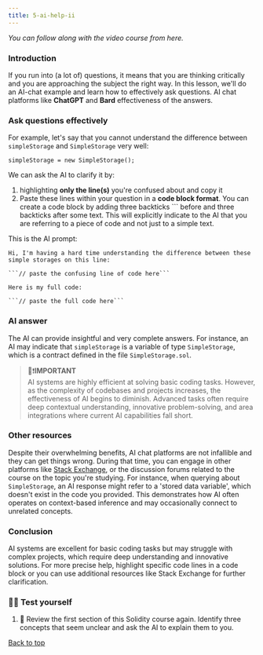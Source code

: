 ```yaml
---
title: 5-ai-help-ii
---
```


_You can follow along with the video course from here._

<a name="top"></a>
### Introduction
If you run into (a lot of) questions, it means that you are thinking critically and you are approaching the subject the right way. In this lesson, we'll do an AI-chat example and learn how to effectively ask questions.
AI chat platforms like **ChatGPT** and **Bard**
effectiveness of the answers.


### Ask questions effectively

For example, let's say that you cannot understand the difference between `simpleStorage` and `SimpleStorage` very well:

```solidity
simpleStorage = new SimpleStorage();
```
We can ask the AI to clarify it by:

1. highlighting **only the line(s)** you're confused about and copy it
2. Paste these lines within your question in a **code block format**. You can create a code block by adding three backticks ``` before and three backticks after some text. This will explicitly indicate to the AI that you are referring to a piece of code and not just to a simple text.

This is the AI prompt:
```
Hi, I'm having a hard time understanding the difference between these simple storages on this line:
```
```
```// paste the confusing line of code here```
```

```
Here is my full code:
```
```
```// paste the full code here```
```

### AI answer
The AI can provide insightful and very complete answers. For instance, an AI may indicate that `simpleStorage` is a variable of type `SimpleStorage`, which is a contract defined in the file `SimpleStorage.sol`.

> 👀❗**IMPORTANT** <br>
AI systems are highly efficient at solving basic coding tasks. However, as the complexity of codebases and projects increases, the effectiveness of AI begins to diminish. Advanced tasks often require deep contextual understanding, innovative problem-solving, and area integrations where current AI capabilities fall short. 

### Other resources
Despite their overwhelming benefits, AI chat platforms are not infallible and they can get things wrong. During that time, you can engage in other platforms like [Stack Exchange](https://ethereum.stackexchange.com/), or the discussion forums related to the course on the topic you're studying. For instance, when querying about `SimpleStorage`, an AI response might refer to a 'stored data variable', which doesn't exist in the code you provided. This demonstrates how AI often operates on context-based inference and may occasionally connect to unrelated concepts.


### Conclusion
AI systems are excellent for basic coding tasks but may struggle with complex projects, which require deep understanding and innovative solutions. For more precise help, highlight specific code lines in a code block or you can use additional resources like Stack Exchange for further clarification.

### 🧑‍💻 Test yourself
1. 📕 Review the first section of this Solidity course again. Identify three concepts that seem unclear and ask the AI to explain them to you.

[Back to top](#top)